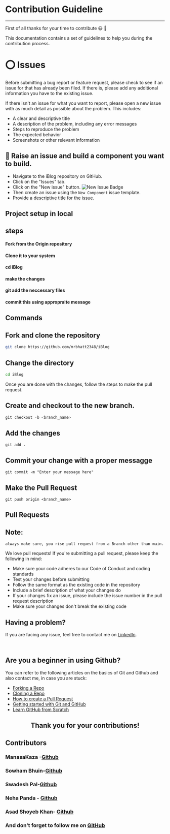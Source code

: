 # Contribution Guideline
---

First of all thanks for your time to contribute :smiley: :partying_face:

This documentation contains a set of guidelines to help you during the contribution process.

# ⭕ Issues

Before submitting a bug report or feature request, please check to see if an issue for that has already been filed. If there is, please add any additional information you have to the existing issue.

If there isn't an issue for what you want to report, please open a new issue with as much detail as possible about the problem. This includes:

- A clear and descriptive title
- A description of the problem, including any error messages
- Steps to reproduce the problem
- The expected behavior
- Screenshots or other relevant information

## 🚩 Raise an issue and build a component you want to build.

- Navigate to the iBlog repository on GitHub.
- Click on the "Issues" tab.
- Click on the "New issue" button. ![New Issue Badge](https://img.shields.io/badge/-New%20Issue-brightgreen)
- Then create an issue using the `New Component` issue template.
- Provide a descriptive title for the issue.


## Project setup in local

## steps

#### Fork from the Origin repository
#### Clone it to your system
#### cd iBlog
#### make the changes
#### git add the neccessary files
#### commit this using appropraite message

## Commands

## Fork and clone the repository
```bash
git clone https://github.com/mrbhatt2348/iBlog
```

## Change the directory
```bash
cd iBlog

```

Once you are done with the changes, follow the steps to make the pull request.
## Create and checkout to the new branch.
```powershell
git checkout -b <branch_name>
```
## Add the changes
```
git add .
```

## Commit your change with a proper messagge
```
git commit -m "Enter your message here"

```

## Make the Pull Request
```
git push origin <branch_name>
```
## Pull Requests

## Note:
```
always make sure, you rise pull request from a Branch other than main.
```
We love pull requests! If you're submitting a pull request, please keep the following in mind:

- Make sure your code adheres to our Code of Conduct and coding standards
- Test your changes before submitting
- Follow the same format as the existing code in the repository
- Include a brief description of what your changes do
- If your changes fix an issue, please include the issue number in the pull request description
- Make sure your changes don't break the existing code

## Having a problem?

If you are facing any issue, feel free to contact me on [LinkedIn](https://www.linkedin.com/in/raj2348).

<br>

## Are you a beginner in using Github?

You can refer to the following articles on the basics of Git and Github and also contact me, in case you are stuck:
- [Forking a Repo](https://help.github.com/en/github/getting-started-with-github/fork-a-repo)
- [Cloning a Repo](https://help.github.com/en/desktop/contributing-to-projects/creating-an-issue-or-pull-request)
- [How to create a Pull Request](https://opensource.com/article/19/7/create-pull-request-github)
- [Getting started with Git and GitHub](https://towardsdatascience.com/getting-started-with-git-and-github-6fcd0f2d4ac6)
- [Learn GitHub from Scratch](https://lab.github.com/githubtraining/introduction-to-github)

<h2 align="center">Thank you for your contributions!</h2>

## Contributors

### ManasaKaza -[Github](https://github.com/ManasaKaza)
### Sowham Bhuin-[Github](https://github.com/Sowham-3098)
### Swadesh Pal-[Github](https://github.com/Swadeshit27)
### Neha Panda - [Github](https://github.com/Neha00011)
### Asad Shoyeb Khan- [Github](https://github.com/asadshoyebkhan)


### And don't forget to follow me on [GitHub](https://github.com/mrbhatt2348)
